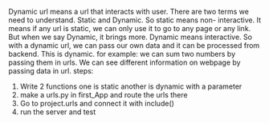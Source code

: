 Dynamic url means a url that interacts with user. There are two terms we need to understand. Static and Dynamic. So static means non-
interactive. It means if any url is static, we can only use it to go to any page or any link. But when we say Dynamic, it brings more.
Dynamic means interactive. So with a dynamic url, we can pass our own data and it can be processed from backend. This is dynamic.
for example: we can sum two numbers by passing them in urls. We can see different information on webpage by passing data in url.
steps:
1. Write 2 functions one is static another is dynamic with a parameter
2. make a urls.py in first_App and route the urls there
3. Go to project.urls and connect it with include()
4. run the server and test